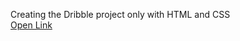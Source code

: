 Creating the Dribble project only with HTML and CSS<br>
<a href="https://baisampayan.github.io/Project-1-HTML-CSS/" target="_blank"> Open Link</a>